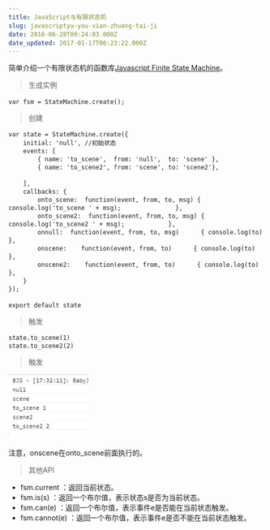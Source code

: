 ```yaml
---
title: JavaScript与有限状态机
slug: javascriptyu-you-xian-zhuang-tai-ji
date: 2016-06-28T09:24:03.000Z
date_updated: 2017-01-17T06:23:22.000Z
---
```


简单介绍一个有限状态机的函数库[Javascript Finite State Machine](https://github.com/jakesgordon/javascript-state-machine)。

> 生成实例

`var fsm = StateMachine.create();`

> 创建

    var state = StateMachine.create({  
        initial: 'null', //初始状态
        events: [
            { name: 'to_scene',  from: 'null',  to: 'scene' },
            { name: 'to_scene2', from: 'scene', to: 'scene2'},
    
        ],
        callbacks: {
            onto_scene:  function(event, from, to, msg) { console.log('to_scene ' + msg);               },
            onto_scene2:  function(event, from, to, msg) { console.log('to_scene2 ' + msg);            },
            onnull:  function(event, from, to, msg)      { console.log(to)    },
            onscene:    function(event, from, to)      { console.log(to)     },
            onscene2:    function(event, from, to)      { console.log(to)     },
        }
    });
    
    export default state  
    

> 触发

    state.to_scene(1)  
    state.to_scene2(2)  
    

> 触发

![](/source/images/2016/06/038EBQON--2FIS2M2-J---H.png)

注意，onscene在onto_scene前面执行的。

> 其他API

- fsm.current ：返回当前状态。
- fsm.is(s) ：返回一个布尔值，表示状态s是否为当前状态。
- fsm.can(e) ：返回一个布尔值，表示事件e是否能在当前状态触发。
- fsm.cannot(e) ：返回一个布尔值，表示事件e是否不能在当前状态触发。
